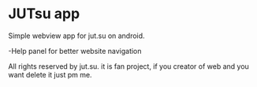 # JUTsu app
Simple webview app for jut.su on android.

-Help panel for better website navigation

All rights reserved by jut.su. it is fan project, if you creator of web and you want delete it just pm me.
